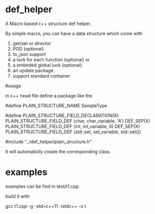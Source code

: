 # def_helper
A Macro based c++ structure def helper. 


By simple macro, you can have a data structure which come with
1) get/set or director
2) POD (optional)
3) to_json support
4) a lock for each function (optional) or
5) a embeded global luck (optional)
6) an update package.
7) support standard container


#usage

in c++ head file define a package like the 

#define PLAIN_STRUCTURE_NAME SampleType


#define PLAIN_STRUCTURE_FIELD_DECLARATION(X)                            \
    PLAIN_STRUCTURE_FIELD_DEF (char,            char_variable,         'A')          DEF_SEP(X) \
    PLAIN_STRUCTURE_FIELD_DEF (int,             int_variable,           0)           DEF_SEP(X) \
    PLAIN_STRUCTURE_FIELD_DEF (std::set<int>,   set_variable,           std::set<int>())


#include "../def_helper/plain_structure.h"

It will automaticlly create the corresponding class.


# examples
examples can be find in test/t1.cpp

build it with

gcc t1.cpp  -g -std=c++11  -lstdc++ -o t

